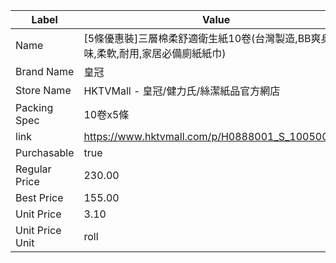 | Label           | Value                                           |
| --------------- | ----------------------------------------------- |
| Name            | [5條優惠裝]三層棉柔舒適衛生紙10卷(台灣製造,BB爽身粉味,柔軟,耐用,家居必備廁紙紙巾) |
| Brand Name      | 皇冠                                              |
| Store Name      | HKTVMall - 皇冠/健力氏/絲潔紙品官方網店                      |
| Packing Spec    | 10卷x5條                                          |
| link            | https://www.hktvmall.com/p/H0888001_S_10050052D |
| Purchasable     | true                                            |
| Regular Price   | 230.00                                          |
| Best Price      | 155.00                                          |
| Unit Price      | 3.10                                            |
| Unit Price Unit | roll                                            |
